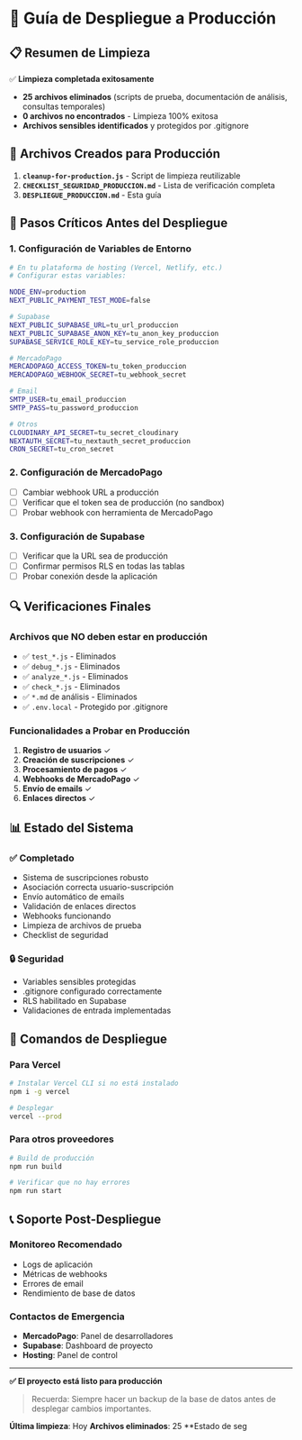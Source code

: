 # 🚀 Guía de Despliegue a Producción

## 📋 Resumen de Limpieza

✅ **Limpieza completada exitosamente**
- **25 archivos eliminados** (scripts de prueba, documentación de análisis, consultas temporales)
- **0 archivos no encontrados** - Limpieza 100% exitosa
- **Archivos sensibles identificados** y protegidos por .gitignore

## 🔧 Archivos Creados para Producción

1. **`cleanup-for-production.js`** - Script de limpieza reutilizable
2. **`CHECKLIST_SEGURIDAD_PRODUCCION.md`** - Lista de verificación completa
3. **`DESPLIEGUE_PRODUCCION.md`** - Esta guía

## 🚨 Pasos Críticos Antes del Despliegue

### 1. Configuración de Variables de Entorno
```bash
# En tu plataforma de hosting (Vercel, Netlify, etc.)
# Configurar estas variables:

NODE_ENV=production
NEXT_PUBLIC_PAYMENT_TEST_MODE=false

# Supabase
NEXT_PUBLIC_SUPABASE_URL=tu_url_produccion
NEXT_PUBLIC_SUPABASE_ANON_KEY=tu_anon_key_produccion
SUPABASE_SERVICE_ROLE_KEY=tu_service_role_produccion

# MercadoPago
MERCADOPAGO_ACCESS_TOKEN=tu_token_produccion
MERCADOPAGO_WEBHOOK_SECRET=tu_webhook_secret

# Email
SMTP_USER=tu_email_produccion
SMTP_PASS=tu_password_produccion

# Otros
CLOUDINARY_API_SECRET=tu_secret_cloudinary
NEXTAUTH_SECRET=tu_nextauth_secret_produccion
CRON_SECRET=tu_cron_secret
```

### 2. Configuración de MercadoPago
- [ ] Cambiar webhook URL a producción
- [ ] Verificar que el token sea de producción (no sandbox)
- [ ] Probar webhook con herramienta de MercadoPago

### 3. Configuración de Supabase
- [ ] Verificar que la URL sea de producción
- [ ] Confirmar permisos RLS en todas las tablas
- [ ] Probar conexión desde la aplicación

## 🔍 Verificaciones Finales

### Archivos que NO deben estar en producción
- ✅ `test_*.js` - Eliminados
- ✅ `debug_*.js` - Eliminados
- ✅ `analyze_*.js` - Eliminados
- ✅ `check_*.js` - Eliminados
- ✅ `*.md` de análisis - Eliminados
- ✅ `.env.local` - Protegido por .gitignore

### Funcionalidades a Probar en Producción
1. **Registro de usuarios** ✓
2. **Creación de suscripciones** ✓
3. **Procesamiento de pagos** ✓
4. **Webhooks de MercadoPago** ✓
5. **Envío de emails** ✓
6. **Enlaces directos** ✓

## 📊 Estado del Sistema

### ✅ Completado
- Sistema de suscripciones robusto
- Asociación correcta usuario-suscripción
- Envío automático de emails
- Validación de enlaces directos
- Webhooks funcionando
- Limpieza de archivos de prueba
- Checklist de seguridad

### 🔒 Seguridad
- Variables sensibles protegidas
- .gitignore configurado correctamente
- RLS habilitado en Supabase
- Validaciones de entrada implementadas

## 🚀 Comandos de Despliegue

### Para Vercel
```bash
# Instalar Vercel CLI si no está instalado
npm i -g vercel

# Desplegar
vercel --prod
```

### Para otros proveedores
```bash
# Build de producción
npm run build

# Verificar que no hay errores
npm run start
```

## 📞 Soporte Post-Despliegue

### Monitoreo Recomendado
- Logs de aplicación
- Métricas de webhooks
- Errores de email
- Rendimiento de base de datos

### Contactos de Emergencia
- **MercadoPago**: Panel de desarrolladores
- **Supabase**: Dashboard de proyecto
- **Hosting**: Panel de control

---

**✅ El proyecto está listo para producción**

> Recuerda: Siempre hacer un backup de la base de datos antes de desplegar cambios importantes.

**Última limpieza**: Hoy
**Archivos eliminados**: 25
**Estado de seg